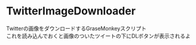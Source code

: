 # TwitterImageDownloader

Twitterの画像をダウンロードするGraseMonkeyスクリプト  
これを読み込んでおくと画像のついたツイートの下にDLボタンが表示されるよ  
